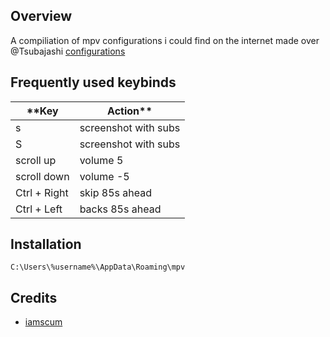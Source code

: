 ## Overview

A compiliation of mpv configurations i could find on the internet made over @Tsubajashi [configurations](https://github.com/Tsubajashi/mpv-settings)

## Frequently used keybinds
|**Key|Action**|
|-|-|
| s |screenshot with subs | 
| S |screenshot with subs | 
| scroll up | volume   5 |
| scroll down | volume  -5 |
| Ctrl + Right | skip 85s ahead |
| Ctrl + Left | backs 85s ahead |

## Installation
```
C:\Users\%username%\AppData\Roaming\mpv
```
## Credits
- [iamscum](https://iamscum.wordpress.com/guides/videoplayback-guide/mpv-conf/)
